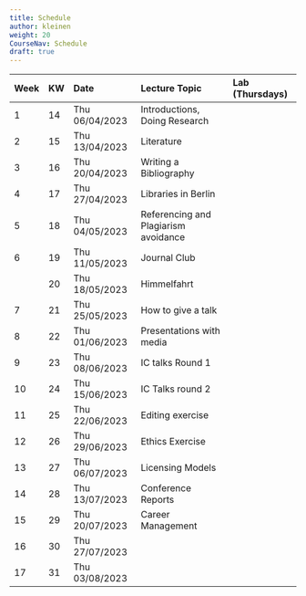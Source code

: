 ```yaml
---
title: Schedule
author: kleinen
weight: 20
CourseNav: Schedule
draft: true
---
```



| Week | KW  | Date           | Lecture Topic                                                                  | Lab (Thursdays)                                                                   |
|:---- |:--- |:-------------- |:------------------------------------------------------------------------------ |:--------------------------------------------------------------------------------- |
|1 | 14 | Thu 06/04/2023 | Introductions, Doing Research
|2 | 15 | Thu 13/04/2023 | Literature
|3 | 16 | Thu 20/04/2023 | Writing a Bibliography
|4 | 17 | Thu 27/04/2023 | Libraries in Berlin
|5 | 18 | Thu 04/05/2023 | Referencing and Plagiarism avoidance
|6 | 19 | Thu 11/05/2023 | Journal Club
|  | 20 | Thu 18/05/2023 | Himmelfahrt
|7 | 21 | Thu 25/05/2023 | How to give a talk
|8 | 22 | Thu 01/06/2023 | Presentations with media
|9 | 23 | Thu 08/06/2023 | IC talks Round 1
|10 | 24 | Thu 15/06/2023 |  IC Talks round 2
|11 | 25 | Thu 22/06/2023 | Editing exercise
|12 | 26 | Thu 29/06/2023 | Ethics Exercise
|13 | 27 | Thu 06/07/2023 | Licensing Models
|14 | 28 | Thu 13/07/2023 | Conference Reports
|15 | 29 | Thu 20/07/2023 | Career Management
|16 | 30 | Thu 27/07/2023 |
|17 | 31 | Thu 03/08/2023 |

